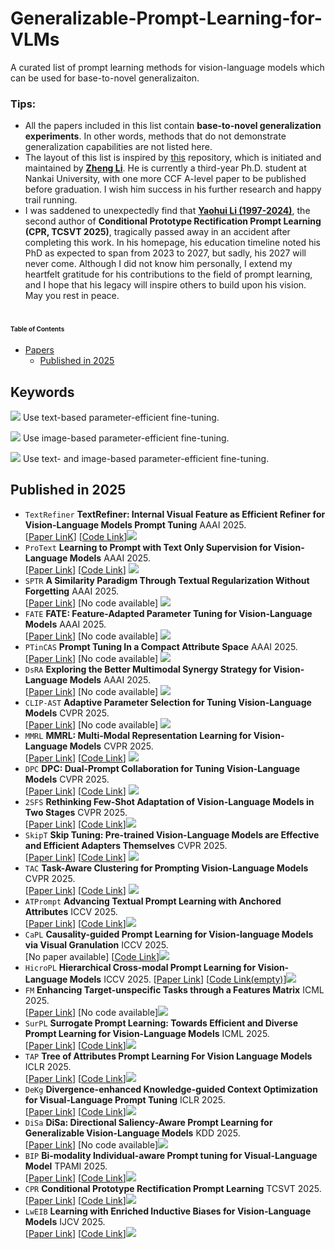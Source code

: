 # Generalizable-Prompt-Learning-for-VLMs
A curated list of prompt learning methods for vision-language models which can be used for base-to-novel generalizaiton.

### Tips:
- All the papers included in this list contain **base-to-novel generalization experiments**. In other words, methods that do not demonstrate generalization capabilities are not listed here.
- The layout of this list is inspired by [this](https://github.com/zhengli97/Awesome-Prompt-Adapter-Learning-for-VLMs) repository, which is initiated and maintained by **[Zheng Li](https://zhengli97.github.io/)**. He is currently a third-year Ph.D. student at Nankai University, with one more CCF A-level paper to be published before graduation. I wish him success in his further research and happy trail running.
- I was saddened to unexpectedly find that **[Yaohui Li (1997-2024)](https://leonardo-lyh.github.io/)**, the second author of **Conditional Prototype Rectification Prompt Learning (CPR, TCSVT 2025)**, tragically passed away in an accident after completing this work. In his homepage, his education timeline noted his PhD as expected to span from 2023 to 2027, but sadly, his 2027 will never come. Although I did not know him personally, I extend my heartfelt gratitude for his contributions to the field of prompt learning, and I hope that his legacy will inspire others to build upon his vision. May you rest in peace.

# <div style="font-size: 10px;">Table of Contents</div>

- [Papers](#papers)
    - [Published in 2025](#Published-in-2025)

## Keywords
![](https://img.shields.io/badge/Text-green) Use text-based parameter-efficient fine-tuning.

![](https://img.shields.io/badge/Image-orange) Use image-based parameter-efficient fine-tuning.

![](https://img.shields.io/badge/Image--Text-blue) Use text- and image-based parameter-efficient fine-tuning.

## Published in 2025
- `TextRefiner` **TextRefiner: Internal Visual Feature as Efficient Refiner for Vision-Language Models Prompt Tuning**    AAAI 2025.     
[[Paper LinK](https://arxiv.org/abs/2412.08176)] [[Code Link](https://github.com/xjjxmu/TextRefiner)]![](https://img.shields.io/badge/Text-green)
- `ProText` **Learning to Prompt with Text Only Supervision for Vision-Language Models**    AAAI 2025.  
[[Paper Link](https://arxiv.org/abs/2401.02418)] [[Code Link](https://github.com/muzairkhattak/ProText)] ![](https://img.shields.io/badge/Text-green)
- `SPTR` **A Similarity Paradigm Through Textual Regularization Without Forgetting**    AAAI 2025.  
[[Paper Link](https://arxiv.org/abs/2502.14376)] [No code available] ![](https://img.shields.io/badge/Image--Text-blue)
- `FATE` **FATE: Feature-Adapted Parameter Tuning for Vision-Language Models**    AAAI 2025.  
[[Paper Link](https://ojs.aaai.org/index.php/AAAI/article/view/32975)] [No code available] ![](https://img.shields.io/badge/Text-green)
- `PTinCAS` **Prompt Tuning In a Compact Attribute Space**    AAAI 2025.  
[[Paper Link](https://ojs.aaai.org/index.php/AAAI/article/view/32365)] [No code available] ![](https://img.shields.io/badge/Text-green)
- `DsRA` **Exploring the Better Multimodal Synergy Strategy for Vision-Language Models**    AAAI 2025.  
[[Paper Link](https://ojs.aaai.org/index.php/AAAI/article/view/34372)] [No code available] ![](https://img.shields.io/badge/Image--Text-blue)
- `CLIP-AST` **Adaptive Parameter Selection for Tuning Vision-Language Models**    CVPR 2025.  
[[Paper Link](https://openaccess.thecvf.com/content/CVPR2025/papers/Zhang_Adaptive_Parameter_Selection_for_Tuning_Vision-Language_Models_CVPR_2025_paper.pdf)] [No code available] ![](https://img.shields.io/badge/Image--Text-blue)
- `MMRL` **MMRL: Multi-Modal Representation Learning for Vision-Language Models**    CVPR 2025.  
[[Paper Link](https://arxiv.org/abs/2503.08497)] [[Code Link](https://github.com/yunncheng/MMRL)] ![](https://img.shields.io/badge/Image--Text-blue)
- `DPC` **DPC: Dual-Prompt Collaboration for Tuning Vision-Language Models**    CVPR 2025.   
[[Paper Link](https://arxiv.org/abs/2503.13443)] [[Code Link](https://github.com/JREion/DPC)] ![](https://img.shields.io/badge/Text-green)   
- `2SFS` **Rethinking Few-Shot Adaptation of Vision-Language Models in Two Stages**   CVPR 2025.  
[[Paper Link](https://arxiv.org/abs/2503.11609)] [[Code Link](https://github.com/FarinaMatteo/rethinking_fewshot_vlms)]![](https://img.shields.io/badge/Image--Text-blue)   
- `SkipT` **Skip Tuning: Pre-trained Vision-Language Models are Effective and Efficient Adapters Themselves**    CVPR 2025.    
[[Paper Link](https://arxiv.org/abs/2412.11509)] [[Code Link](https://github.com/Koorye/SkipTuning)]  ![](https://img.shields.io/badge/Image--Text-blue)
- `TAC` **Task-Aware Clustering for Prompting Vision-Language Models**    CVPR 2025.   
[[Paper Link](https://openaccess.thecvf.com/content/CVPR2025/papers/Hao_Task-Aware_Clustering_for_Prompting_Vision-Language_Models_CVPR_2025_paper.pdf)] [[Code Link](https://github.com/FushengHao/TAC)] ![](https://img.shields.io/badge/Image--Text-blue)     
- `ATPrompt` **Advancing Textual Prompt Learning with Anchored Attributes**    ICCV 2025.   
[[Paper Link](https://arxiv.org/abs/2412.09442)] [[Code Link](https://github.com/zhengli97/ATPrompt)]![](https://img.shields.io/badge/Text-green)
- `CaPL` **Causality-guided Prompt Learning for Vision-language Models via Visual Granulation**    ICCV 2025.   
[No paper available] [[Code Link](https://github.com/GaoMY-521/CaPL_Code)]![](https://img.shields.io/badge/Image--Text-blue)
- `HicroPL` **Hierarchical Cross-modal Prompt Learning for Vision-Language Models**    ICCV 2025.
[[Paper Link](https://arxiv.org/abs/2507.14976)] [[Code Link(empty)](https://github.com/zzeoZheng/HiCroPL)]![](https://img.shields.io/badge/Image--Text-blue)
- `FM` **Enhancing Target-unspecific Tasks through a Features Matrix**    ICML 2025.   
[[Paper Link](https://arxiv.org/abs/2505.03414)] [No code available]![](https://img.shields.io/badge/Text-Green)
- `SurPL` **Surrogate Prompt Learning: Towards Efficient and Diverse Prompt Learning for Vision-Language Models**    ICML 2025.   
[[Paper Link](https://openreview.net/pdf?id=zjG9GRG462)] [[Code Link](https://github.com/llcllc1997/SurPL)]![](https://img.shields.io/badge/Image--Text-blue)
- `TAP` **Tree of Attributes Prompt Learning For Vision Language Models**    ICLR 2025.   
[[Paper Link](https://arxiv.org/abs/2410.11201)] [[Code Link](https://github.com/HHenryD/TAP)]![](https://img.shields.io/badge/Image--Text-blue)
- `DeKg` **Divergence-enhanced Knowledge-guided Context Optimization for Visual-Language Prompt Tuning**    ICLR 2025.   
[[Paper Link](https://openreview.net/pdf?id=6wOmHdwCC4)] [[Code Link](https://github.com/cnunlp/DeKg)]![](https://img.shields.io/badge/Text-Green)
- `DiSa` **DiSa: Directional Saliency-Aware Prompt Learning for Generalizable Vision-Language Models**    KDD 2025.   
[[Paper Link](https://arxiv.org/abs/2505.19373)] [No code available]![](https://img.shields.io/badge/Image--Text-blue)
- `BIP` **Bi-modality Individual-aware Prompt tuning for Visual-Language Model**    TPAMI 2025.   
[[Paper Link](https://ieeexplore.ieee.org/abstract/document/10949734)] [[Code Link](https://github.com/htyao89/BIP)]![](https://img.shields.io/badge/Image--Text-blue)  
- `CPR` **Conditional Prototype Rectification Prompt Learning**    TCSVT 2025.   
[[Paper Link](https://ieeexplore.ieee.org/abstract/document/11069290)] [[Code Link](https://github.com/chenhaoxing/CPR)]![](https://img.shields.io/badge/Image--Text-blue)
- `LwEIB` **Learning with Enriched Inductive Biases for Vision-Language Models**    IJCV 2025.   
[[Paper Link](https://link.springer.com/article/10.1007/s11263-025-02354-1)] [[Code Link](https://github.com/ZjjConan/VLM-LwEIB)]![](https://img.shields.io/badge/Image--Text-blue)  
